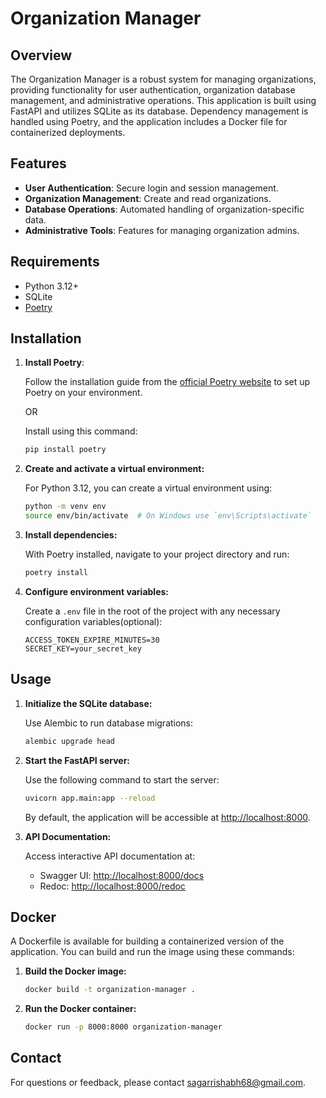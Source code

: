# Organization Manager

## Overview

The Organization Manager is a robust system for managing organizations, providing functionality for user authentication, organization database management, and administrative operations. This application is built using FastAPI and utilizes SQLite as its database. Dependency management is handled using Poetry, and the application includes a Docker file for containerized deployments.

## Features

- **User Authentication**: Secure login and session management.
- **Organization Management**: Create and read organizations.
- **Database Operations**: Automated handling of organization-specific data.
- **Administrative Tools**: Features for managing organization admins.

## Requirements

- Python 3.12+
- SQLite
- [Poetry](https://python-poetry.org/)

## Installation

1. **Install Poetry**:
   
   Follow the installation guide from the [official Poetry website](https://python-poetry.org/docs/#installation) to set up Poetry on your environment.

    OR 
    
    Install using this command: 
    ```bash
    pip install poetry
    ```

2. **Create and activate a virtual environment:**

   For Python 3.12, you can create a virtual environment using:
   ```bash
   python -m venv env
   source env/bin/activate  # On Windows use `env\Scripts\activate`
   ```

3. **Install dependencies:**

   With Poetry installed, navigate to your project directory and run:
   ```bash
   poetry install
   ```

4. **Configure environment variables:**

   Create a `.env` file in the root of the project with any necessary configuration variables(optional):
   ```
   ACCESS_TOKEN_EXPIRE_MINUTES=30
   SECRET_KEY=your_secret_key
   ```

## Usage

1. **Initialize the SQLite database:**

   Use Alembic to run database migrations:
   ```bash
   alembic upgrade head
   ```

2. **Start the FastAPI server:**

   Use the following command to start the server:
   ```bash
   uvicorn app.main:app --reload
   ```

   By default, the application will be accessible at [http://localhost:8000](http://localhost:8000).


3. **API Documentation:**

   Access interactive API documentation at:
   - Swagger UI: [http://localhost:8000/docs](http://localhost:8000/docs)
   - Redoc: [http://localhost:8000/redoc](http://localhost:8000/redoc)

## Docker

A Dockerfile is available for building a containerized version of the application. You can build and run the image using these commands:

1. **Build the Docker image:**

   ```bash
   docker build -t organization-manager .
   ```

2. **Run the Docker container:**

   ```bash
   docker run -p 8000:8000 organization-manager
   ```

## Contact

For questions or feedback, please contact [sagarrishabh68@gmail.com](mailto:sagarrishabh68@gmail.com).